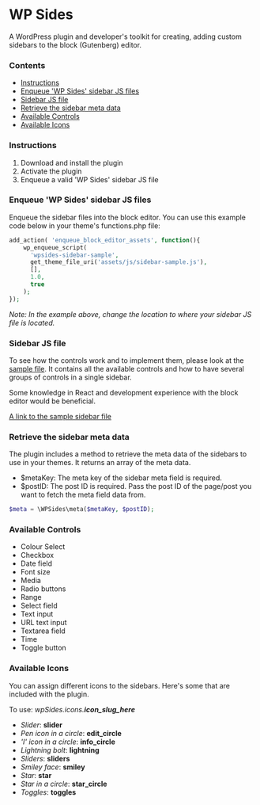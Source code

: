 # WP Sides

A WordPress plugin and developer's toolkit for creating, adding custom sidebars to the block (Gutenberg) editor.

### Contents

 - [Instructions](#instructions)
 - [Enqueue 'WP Sides' sidebar JS files](#enqueue-wp-sides-sidebar-js-files)
 - [Sidebar JS file](#sidebar-js-file)
 - [Retrieve the sidebar meta data](#retrieve-the-sidebar-meta-data)
 - [Available Controls](#available-controls)
 - [Available Icons](#available-icons)

### Instructions
1. Download and install the plugin
2. Activate the plugin
3. Enqueue a valid 'WP Sides' sidebar JS file

### Enqueue 'WP Sides' sidebar JS files
Enqueue the sidebar files into the block editor. You can use this example code below in your theme's functions.php file: 

```php
add_action( 'enqueue_block_editor_assets', function(){
	wp_enqueue_script( 
      'wpsides-sidebar-sample', 
      get_theme_file_uri('assets/js/sidebar-sample.js'), 
      [],
      1.0, 
      true 
    );
});
```
*Note: In the example above, change the location to where your sidebar JS file is located.*

### Sidebar JS file
To see how the controls work and to implement them, please look at the [sample file](../main/assets/js/sidebars/sidebar-sample.js). It contains all the available controls and how to have several groups of controls in a single sidebar. 

Some knowledge in React and development experience with the block editor would be beneficial.

[A link to the sample sidebar file](../main/assets/js/sidebars/sidebar-sample.js)

### Retrieve the sidebar meta data
The plugin includes a method to retrieve the meta data of the sidebars to use in your themes. It returns an array of the meta data.

- $metaKey: The meta key of the sidebar meta field is required.
- $postID: The post ID is required. Pass the post ID of the page/post you want to fetch the meta field data from.

```php
$meta = \WPSides\meta($metaKey, $postID);
```

### Available Controls
- Colour Select
- Checkbox
- Date field
- Font size
- Media
- Radio buttons
- Range
- Select field
- Text input
- URL text input
- Textarea field
- Time
- Toggle button

### Available Icons
You can assign different icons to the sidebars. Here's some that are included with the plugin.

To use: *wpSides.icons.**icon_slug_here***

- *Slider*: **slider**
- *Pen icon in a circle*: **edit_circle**
- *'I' icon in a circle*: **info_circle**
- *Lightning bolt*: **lightning**
- *Sliders*: **sliders**
- *Smiley face*: **smiley**
- *Star*: **star**
- *Star in a circle*: **star_circle**
- *Toggles*: **toggles**